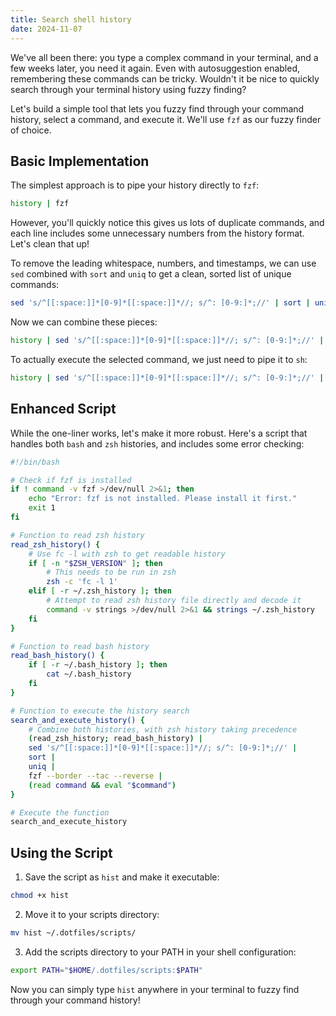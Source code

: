 ```yaml
---
title: Search shell history
date: 2024-11-07
---
```


We've all been there: you type a complex command in your terminal, and a few weeks later, you need it again. Even with autosuggestion enabled, remembering these commands can be tricky. Wouldn't it be nice to quickly search through your terminal history using fuzzy finding?

Let's build a simple tool that lets you fuzzy find through your command history, select a command, and execute it. We'll use `fzf` as our fuzzy finder of choice.

## Basic Implementation

The simplest approach is to pipe your history directly to `fzf`:

```sh
history | fzf
```

However, you'll quickly notice this gives us lots of duplicate commands, and each line includes some unnecessary numbers from the history format. Let's clean that up!

To remove the leading whitespace, numbers, and timestamps, we can use `sed` combined with `sort` and `uniq` to get a clean, sorted list of unique commands:

```sh
sed 's/^[[:space:]]*[0-9]*[[:space:]]*//; s/^: [0-9:]*;//' | sort | uniq
```

Now we can combine these pieces:

```sh
history | sed 's/^[[:space:]]*[0-9]*[[:space:]]*//; s/^: [0-9:]*;//' | sort | uniq | fzf
```

To actually execute the selected command, we just need to pipe it to `sh`:

```sh
history | sed 's/^[[:space:]]*[0-9]*[[:space:]]*//; s/^: [0-9:]*;//' | sort | uniq | fzf | sh
```

## Enhanced Script

While the one-liner works, let's make it more robust. Here's a script that handles both `bash` and `zsh` histories, and includes some error checking:

```sh
#!/bin/bash

# Check if fzf is installed
if ! command -v fzf >/dev/null 2>&1; then
    echo "Error: fzf is not installed. Please install it first."
    exit 1
fi

# Function to read zsh history
read_zsh_history() {
    # Use fc -l with zsh to get readable history
    if [ -n "$ZSH_VERSION" ]; then
        # This needs to be run in zsh
        zsh -c 'fc -l 1'
    elif [ -r ~/.zsh_history ]; then
        # Attempt to read zsh history file directly and decode it
        command -v strings >/dev/null 2>&1 && strings ~/.zsh_history
    fi
}

# Function to read bash history
read_bash_history() {
    if [ -r ~/.bash_history ]; then
        cat ~/.bash_history
    fi
}

# Function to execute the history search
search_and_execute_history() {
    # Combine both histories, with zsh history taking precedence
    (read_zsh_history; read_bash_history) |
    sed 's/^[[:space:]]*[0-9]*[[:space:]]*//; s/^: [0-9:]*;//' |
    sort |
    uniq |
    fzf --border --tac --reverse |
    (read command && eval "$command")
}

# Execute the function
search_and_execute_history
```

## Using the Script

1. Save the script as `hist` and make it executable:

```sh
chmod +x hist
```

2. Move it to your scripts directory:

```sh
mv hist ~/.dotfiles/scripts/
```

3. Add the scripts directory to your PATH in your shell configuration:

```sh
export PATH="$HOME/.dotfiles/scripts:$PATH"
```

Now you can simply type `hist` anywhere in your terminal to fuzzy find through your command history!


